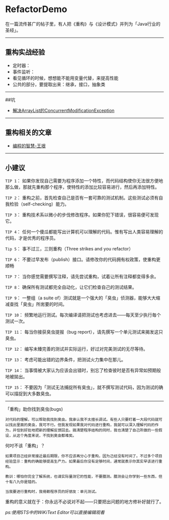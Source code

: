 # RefactorDemo
在一篇流传甚广的帖子里，有人把《重构》与《设计模式》并列为「Java行业的圣经」。


----------

## 重构实战经验

- 定时器：
- 事件监听：
- 看见循环的时候，想想能不能用变量代替，来提高性能
- 公共的部分，要提取出来：继承，接口，抽象类


--------------


##坑

- [解决ArrayList的ConcurrentModificationException](http://arron-li.iteye.com/blog/645008)

---------------------

## 重构相关的文章

- [编程的智慧-王垠](http://www.yinwang.org/blog-cn/2015/11/21/programming-philosophy/)

---------
## 小建议

`TIP 1`：
如果你发现自己需要为程序添加一个特性，而代码结构使你无法很方便地那么做，那就先重构那个程序，使特性的添加比较容易进行，然后再添加特性。

`TIP 2`：
重构之前，首先检查自己是否有一套可靠的测试机制。这些测试必须有自我检验（self-checking）能力。

`TIP 3`：
重构技术系以微小的步伐修改程序。如果你犯下错误，很容易便可发现它。

`TIP 4`：
任何一个傻瓜都能写出计算机可以理解的代码。惟有写出人类容易理解的代码，才是优秀的程序员。

`Tip 5`：
事不过三，三则重构（Three strikes and you refactor）

`TIP 6`：
不要过早发布（publish）接口。请修改你的代码拥有权政策，使重构更顺畅

`TIP 7`：
当你感觉需要撰写注释，请先尝试重构，试着让所有注释都变得多余。 

`TIP 8`：
确保所有测试都完全自动化，让它们检查自己的测试结果。

`TIP 9`：
一整组（a suite of）测试就是一个强大的「臭虫」侦测器，能够大大缩减查找「臭虫」所耑要的时间。

`TIP 10`：
频繁地运行测试。每次编译请把测试也考虑进去——每天至少执行毎个测试一次。

`TIP 11`：
每当你接获臭虫提报（bug report），请先撰写一个单元测试来揭发这只臭虫。

`TIP 12`：
编写未臻完善的测试并实际运行，好过对完美测试的无尽等待。

`TIP 13`：
考虑可能出错的边界条件，把测试火力集中在那儿。

`TIP 14`： 
当事情被大家认为应该会出错时，别忘了检查彼时是否有异常如预期般地被拋出。


`TIP 15`：
不要因为「测试无法捕捉所有臭虫」，就不撰写测试代码，因为测试的确可以描捉到大多数臭虫。










--------

「重构」助你找到臭虫(bugs) 

 
```
对代码的理解，可以帮助我找到臭虫。我承认我不太擅长调试。有些人只要盯着一大段代码就可以找出里面的臭虫，我可不行。但我发现如果我对代码进行重构，我就可以深入理解代码的作为，并恰到好处地把新的理解反馈回去。搞清楚程序结构的同时，我也清楚了自己所做的一些假设，从这个角度来说，不找到臭虫都难矣。
```
 

何吋不该「重构」？



```
如果项目己经非常接近最后期限，你不应该再分心于重构，因为己经没有时间了。不过多个项目经验显示：重构的确能够提高生产力。如果最后你没有足够时间，通常就表示你其实早该进行重构。

教训：哪怕你完全了解系统，也请实际量测它的性能，不要臆测。臆测会让你学到一些东西，但十有八九你是错的。
```


```
当我要进行重构时，我倚赖程序员的好朋友：单元测试。
```



重构的意义就在于：你永远不必说对不起——只要把出问题的地方修补好就行了。



_ps:使用STS中的WiKiText Editor可以直接编辑观看_

